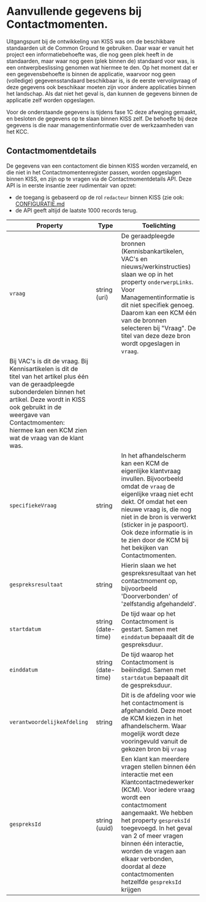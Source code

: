 
# Aanvullende gegevens bij Contactmomenten. 

Uitgangspunt bij de ontwikkeling van KISS was om de beschikbare standaarden uit de Common Ground te gebruiken. Daar waar er vanuit het project een informatiebehoefte was, die nog geen plek heeft in de standaarden, maar waar nog geen (plek binnen de) standaard voor was, is een ontwerpbeslissing genomen wat hiermee te den. Op het moment dat er een gegevensbehoefte is binnen de applicatie, waarvoor nog geen (volledige) gegevensstandaard beschikbaar is, is de eerste vervolgvraag of deze gegevens ook beschikaar moeten zijn voor ándere applicaties binnen het landschap. Als dat niet het geval is, dan kunnen de gegevens binnen de applicatie zelf worden opgeslagen. 

Voor de onderstaande gegevens is tijdens fase 1C deze afweging gemaakt, en besloten de gegevens op te slaan binnen KISS zelf. De behoefte bij deze gegevens is die naar managementinformatie over de werkzaamheden van het KCC. 

## Contactmomentdetails
De gegevens van een contactoment die binnen KISS worden verzameld, en die niet in het Contactmomentenregister passen, worden opgeslagen binnen KISS, en zijn op te vragen via de Contactmomentdetails API. Deze API is in eerste insantie zeer rudimentair van opzet: 
- de toegang is gebaseerd op de rol `redacteur` binnen KISS (zie ook: [CONFIGURATIE.md](https://raw.githubusercontent.com/Klantinteractie-Servicesysteem/.github/main/docs/CONFIGURATIE.md)
- de API geeft altijd de laatste 1000 records terug. 

| Property  | Type | Toelichting |
|--------|--------|--------|
| `vraag` | string (uri) | De geraadpleegde bronnen (Kennisbankartikelen, VAC's en nieuws/werkinstructies) slaan we op in het property `onderwerpLinks`. Voor Managementinformatie is dit niet specifiek genoeg. Daarom kan een KCM één van de bronnen selecteren bij "Vraag". De titel van deze deze bron wordt opgeslagen in `vraag`.
Bij VAC's is dit de vraag. Bij Kennisartikelen is dit de titel van het artikel plus één van de geraadpleegde subonderdelen binnen het artikel. Deze wordt in KISS ook gebruikt in de weergave van Contactmomenten: hiermee kan een KCM zien wat de vraag van de klant was. |
| `specifiekeVraag` | string | In het afhandelscherm kan een KCM de eigenlijke klantvraag invullen. Bijvoorbeeld omdat de `vraag` de eigenlijke vraag niet echt dekt. Of omdat het een nieuwe vraag is, die nog niet in de bron is verwerkt (sticker in je paspoort). Ook deze informatie is in te zien door de KCM bij het bekijken van Contactmomenten. | 
| `gespreksresultaat` | string  | Hierin slaan we het  gespreksresultaat van het contactmoment op, bijvoorbeeld 'Doorverbonden' of 'zelfstandig afgehandeld'.  | 
| `startdatum` | string (date-time) | De tijd waar op het Contactmoment is gestart. Samen met `einddatum` bepaaalt dit de gespreksduur. | 
| `einddatum` | string (date-time) | De tijd waarop het Contactmoment is beëindigd. Samen met `startdatum` bepaaalt dit de gespreksduur. | 
| `verantwoordelijkeAfdeling` | string | Dit is de afdeling voor wie het contactmoment is afgehandeld. Deze moet de KCM kiezen in het afhandelscherm. Waar mogelijk wordt deze vooringevuld vanuit de gekozen bron bij `vraag` | 
| `gespreksId` | string (uuid) | Een klant kan meerdere vragen stellen binnen één interactie met een Klantcontactmedewerker (KCM). Voor iedere vraag wordt een contactmoment aangemaakt. We hebben het property `gespreksId` toegevoegd. In het geval van 2 of meer vragen binnen één interactie, worden de vragen aan elkaar verbonden, doordat al deze contactmomenten hetzelfde `gespreksId` krijgen | 



 
